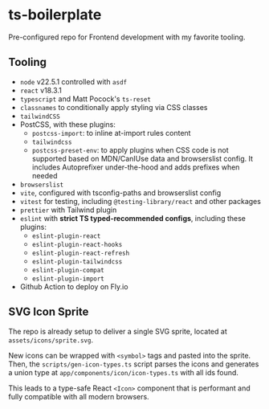 # ts-boilerplate

Pre-configured repo for Frontend development with my favorite tooling.

## Tooling

- `node` v22.5.1 controlled with `asdf`
- `react` v18.3.1
- `typescript` and Matt Pocock's `ts-reset`
- `classnames` to conditionally apply styling via CSS classes
- `tailwindCSS`
- PostCSS, with these plugins:
  - `postcss-import`: to inline at-import rules content
  - `tailwindcss`
  - `postcss-preset-env`: to apply plugins when CSS code is not supported based on MDN/CanIUse data and browserslist config. It includes Autoprefixer under-the-hood and adds prefixes when needed
- `browserslist`
- `vite`, configured with tsconfig-paths and browserslist config
- `vitest` for testing, including `@testing-library/react` and other packages
- `prettier` with Tailwind plugin
- `eslint` with **strict TS typed-recommended configs**, including these plugins:
  - `eslint-plugin-react`
  - `eslint-plugin-react-hooks`
  - `eslint-plugin-react-refresh`
  - `eslint-plugin-tailwindcss`
  - `eslint-plugin-compat`
  - `eslint-plugin-import`
- Github Action to deploy on Fly.io

## SVG Icon Sprite

The repo is already setup to deliver a single SVG sprite, located at `assets/icons/sprite.svg`.

New icons can be wrapped with `<symbol>` tags and pasted into the sprite. Then, the `scripts/gen-icon-types.ts` script parses the icons and generates a union type at `app/components/icon/icon-types.ts` with all ids found.

This leads to a type-safe React `<Icon>` component that is performant and fully compatible with all modern browsers.

